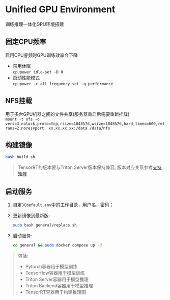 # Unified GPU Environment 
训练推理一体化GPU环境搭建

## 固定CPU频率
启用CPU睿频时GPU训练效率会下降
- 禁用休眠  
  `cpupower idle-set -D 0`
- 启动性能模式   
  `cpupower -c all frequency-set -g performance`

## NFS挂载
用于多台GPU机器之间的文件共享(服务器重启后需要重新挂载)  
 `mount -t nfs -o vers=3,nolock,proto=tcp,rsize=1048576,wsize=1048576,hard,timeo=600,retrans=2,noresvport 
 xx.xx.xx.xx:/data /data/nfs`

## 构建镜像
```bash
bash build.sh
```

> TensorRT的版本要与Triton Server版本保持兼容, 版本对应关系参考[支持矩阵](https://docs.nvidia.com/deeplearning/frameworks/support-matrix/index.html)

## 启动服务

1. 自定义`default.env`中的工作目录，用户名，密码；
2. 更新镜像到最新版:
    ```bash
    sudo bash general/replace.sh
    ```

3. 启动服务:
    ```bash
    cd general && sudo docker compose up -d
    ```

> 包括:
> 
> - Pytorch容器用于模型训练
> - Tensorflow容器用于模型训练
> - Triton Server容器用于模型推理
> - Triton Backend容器用于模型推理
> - TensorRT容器用于构建推理图